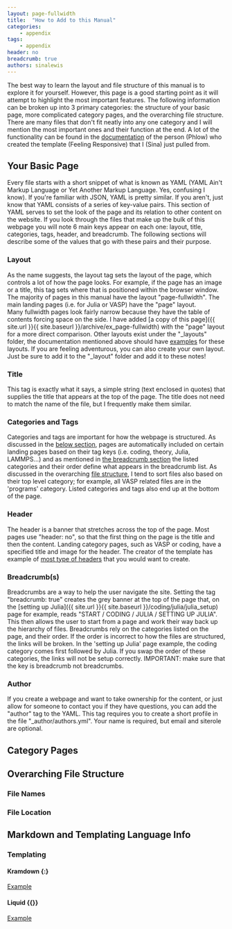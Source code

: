 ```yaml
---
layout: page-fullwidth
title:  "How to Add to this Manual"
categories:
    - appendix
tags:
    - appendix
header: no
breadcrumb: true
authors: sinalewis
---
```


The best way to learn the layout and file structure of this manual is to explore it for yourself. However, this page is a good starting point as it will attempt to highlight the most important features. The following information can be broken up into 3 primary categories: the structure of your basic page, more complicated category pages, and the overarching file structure. There are many files that don't fit neatly into any one category and I will mention the most important ones and their function at the end. A lot of the functionality can be found in the [documentation](https://phlow.github.io/feeling-responsive/documentation/) of the person (Phlow) who created the template (Feeling Responsive) that I (Sina) just pulled from.

## Your Basic Page
Every file starts with a short snippet of what is known as YAML (YAML Ain't Markup Language or Yet Another Markup Language. Yes, confusing I know). If you're familiar with JSON, YAML is pretty similar. If you aren't, just know that YAML consists of a series of key-value pairs. This section of YAML serves to set the look of the page and its relation to other content on the website. If you look through the files that make up the bulk of this webpage you will note 6 main keys appear on each one: layout, title, categories, tags, header, and breadcrumb. The following sections will describe some of the values that go with these pairs and their purpose.

### Layout
As the name suggests, the layout tag sets the layout of the page, which controls a lot of how the page looks. For example, if the page has an image or a title, this tag sets where that is positioned within the browser window. The majority of pages in this manual have the layout "page-fullwidth". The main landing pages (i.e. for Julia or VASP) have the "page" layout.  
Many fullwidth pages look fairly narrow because they have the table of contents forcing space on the side. I have added [a copy of this page]({{ site.url }}{{ site.baseurl }}/archive/ex_page-fullwidth) with the "page" layout for a more direct comparison. Other layouts exist under the "_layouts" folder, the documentation mentioned above should have [examples](https://phlow.github.io/feeling-responsive/documentation/#formats) for these layouts. If you are feeling adventurous, you can also create your own layout. Just be sure to add it to the "_layout" folder and add it to these notes!

### Title
This tag is exactly what it says, a simple string (text enclosed in quotes) that supplies the title that appears at the top of the page. The title does not need to match the name of the file, but I frequently make them similar.

### Categories and Tags
Categories and tags are important for how the webpage is structured. As discussed in the [below section](#category-pages), pages are automatically included on certain landing pages based on their tag keys (i.e. coding, theory, Julia, LAMMPS...) and as mentioned in [the breadcrumb section](#breadcrumb) the listed categories and their order define what appears in the breadcrumb list. As discussed in the overarching [file structure](#file-location), I tend to sort files also based on their top level category; for example, all VASP related files are in the 'programs' category. Listed categories and tags also end up at the bottom of the page. 

### Header
The header is a banner that stretches across the top of the page. Most pages use "header: no", so that the first thing on the page is the title and then the content. Landing category pages, such as VASP or coding, have a specified title and image for the header. The creator of the template has example of [most type of headers](https://phlow.github.io/feeling-responsive/design/no-header/) that you would want to create.

### Breadcrumb(s)
Breadcrumbs are a way to help the user navigate the site. Setting the tag "breadcrumb: true" creates the grey banner at the top of the page that, on the [setting up Julia]({{ site.url }}{{ site.baseurl }}/coding/julia/julia_setup) page for example, reads "START / CODING / JULIA / SETTING UP JULIA". This then allows the user to start from a page and work their way back up the hierarchy of files. Breadcrumbs rely on the categories listed on the page, and their order. If the order is incorrect to how the files are structured, the links will be broken. In the 'setting up Julia' page example, the coding category comes first followed by Julia. If you swap the order of these categories, the links will not be setup correctly.
IMPORTANT: make sure that the key is breadcrumb not breadcrumbs.

### Author
If you create a webpage and want to take ownership for the content, or just allow for someone to contact you if they have questions, you can add the "author" tag to the YAML. This tag requires you to create a short profile in the file "_author/authors.yml". Your name is required, but email and siterole are optional.


## Category Pages

### 

## Overarching File Structure

### File Names

### File Location

## Markdown and Templating Language Info

### Templating

#### Kramdown {:}
[Example](https://kramdown.gettalong.org/converter/html.html#toc)

#### Liquid {{}}
[Example](https://jekyllrb.com/docs/liquid/)